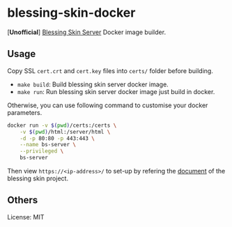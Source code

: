 # blessing-skin-docker

[**Unofficial**] [Blessing Skin Server](https://github.com/bs-community/blessing-skin-server) Docker image builder.

## Usage

Copy SSL `cert.crt` and `cert.key` files into `certs/` folder before building.

- `make build`: Build blessing skin server docker image.
- `make run`: Run blessing skin server docker image just build in docker.

Otherwise, you can use following command to customise your docker parameters.

```sh
docker run -v $(pwd)/certs:/certs \
    -v $(pwd)/html:/server/html \
    -d -p 80:80 -p 443:443 \
    --name bs-server \
    --privileged \
    bs-server
```

Then view `https://<ip-address>/` to set-up by refering the [document](https://github.com/bs-community/blessing-skin-server#readme) of the blessing skin project.

## Others

License: MIT
